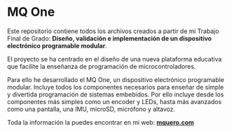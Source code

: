 # MQ One

Este repositorio contiene todos los archivos creados a partir de mi Trabajo Final de Grado: **Diseño, validación e implementación de un dispositivo electrónico programable modular**.

El proyecto se ha centrado en el diseño de una nueva plataforma educativa que facilite la enseñanza de programación de microcontroladores. 

Para ello he desarrollado el MQ One, un dispositivo electrónico programable modular. Incluye todos los componentes necesarios para enseñar de simple y divertida programación de sistemas embebidos. Por ello incluye desde los componentes más simples como un encoder y LEDs, hasta más avanzados como una pantalla, una IMU, microSD, micrófono y altavoz.

Toda la información la puedes encontrar en mi web: **[mquero.com](https://mquero.com/)**
